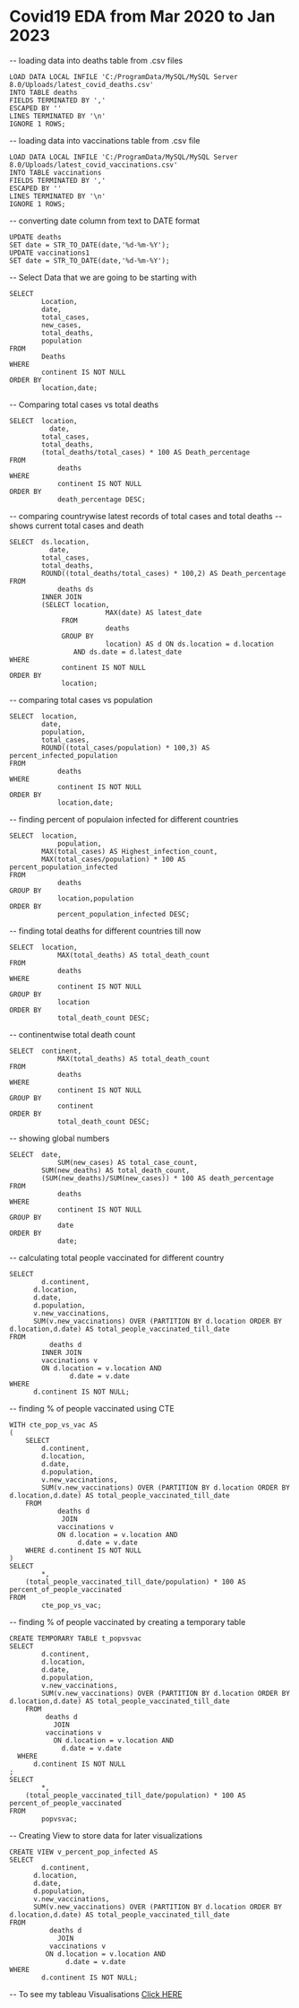 # Covid19 EDA from Mar 2020 to Jan 2023

-- loading data into deaths table from .csv files
```
LOAD DATA LOCAL INFILE 'C:/ProgramData/MySQL/MySQL Server 8.0/Uploads/latest_covid_deaths.csv'
INTO TABLE deaths
FIELDS TERMINATED BY ','
ESCAPED BY ''
LINES TERMINATED BY '\n'
IGNORE 1 ROWS;
```

-- loading data into vaccinations table from .csv file
```
LOAD DATA LOCAL INFILE 'C:/ProgramData/MySQL/MySQL Server 8.0/Uploads/latest_covid_vaccinations.csv'
INTO TABLE vaccinations
FIELDS TERMINATED BY ','
ESCAPED BY ''
LINES TERMINATED BY '\n'
IGNORE 1 ROWS;
```

-- converting date column from text to DATE format
```
UPDATE deaths
SET date = STR_TO_DATE(date,'%d-%m-%Y');
UPDATE vaccinations1
SET date = STR_TO_DATE(date,'%d-%m-%Y');
```
-- Select Data that we are going to be starting with
```
SELECT 
		Location,
		date,
		total_cases,
		new_cases,
		total_deaths,
		population
FROM
		Deaths
WHERE
		continent IS NOT NULL
ORDER BY
		location,date;
```

-- Comparing total cases vs total deaths
```
SELECT  location,
	      date,
        total_cases,
        total_deaths,
        (total_deaths/total_cases) * 100 AS Death_percentage
FROM
		    deaths
WHERE
		    continent IS NOT NULL
ORDER BY
		    death_percentage DESC;
```

-- comparing countrywise latest records of total cases and total deaths
-- shows current total cases and death
```
SELECT  ds.location,
	      date,
        total_cases,
        total_deaths,
        ROUND((total_deaths/total_cases) * 100,2) AS Death_percentage
FROM
		    deaths ds
        INNER JOIN
        (SELECT location,
				        MAX(date) AS latest_date
		     FROM  
				        deaths
		     GROUP BY
				        location) AS d ON ds.location = d.location 
                AND ds.date = d.latest_date
WHERE
		     continent IS NOT NULL
ORDER BY 
		     location; 
```
-- comparing total cases vs population
```
SELECT 	location,
      	date,
        population,
        total_cases,
        ROUND((total_cases/population) * 100,3) AS percent_infected_population
FROM 
		    deaths
WHERE
		    continent IS NOT NULL
ORDER BY
		    location,date;
```        
-- finding percent of populaion infected for different countries
```
SELECT 	location,
    		population,
        MAX(total_cases) AS Highest_infection_count,
        MAX(total_cases/population) * 100 AS percent_population_infected
FROM
		    deaths
GROUP BY 
		    location,population
ORDER BY 
		    percent_population_infected DESC;
```        
-- finding total deaths for different countries till now
```
SELECT 	location,
    		MAX(total_deaths) AS total_death_count
FROM
		    deaths
WHERE
		    continent IS NOT NULL
GROUP BY
		    location
ORDER BY
		    total_death_count DESC;
```        
-- continentwise total death count
```
SELECT 	continent,
	    	MAX(total_deaths) AS total_death_count
FROM
		    deaths
WHERE 
		    continent IS NOT NULL
GROUP BY 
		    continent
ORDER BY 
		    total_death_count DESC;
```        
-- showing global numbers
```
SELECT 	date,
    		SUM(new_cases) AS total_case_count,
        SUM(new_deaths) AS total_death_count,
        (SUM(new_deaths)/SUM(new_cases)) * 100 AS death_percentage
FROM
		    deaths
WHERE
		    continent IS NOT NULL
GROUP BY 
		    date
ORDER BY 
		    date;
```        
-- calculating total people vaccinated for different country
```
SELECT
    	d.continent,
      d.location,
      d.date,
      d.population,
      v.new_vaccinations,
      SUM(v.new_vaccinations) OVER (PARTITION BY d.location ORDER BY d.location,d.date) AS total_people_vaccinated_till_date
FROM
		  deaths d
        INNER JOIN
	    vaccinations v 
        ON d.location = v.location AND
		       d.date = v.date
WHERE 
      d.continent IS NOT NULL;
```
-- finding % of people vaccinated using CTE
```
WITH cte_pop_vs_vac AS
(
	SELECT
      	d.continent,
       	d.location,
       	d.date,
       	d.population,
       	v.new_vaccinations,
      	SUM(v.new_vaccinations) OVER (PARTITION BY d.location ORDER BY d.location,d.date) AS total_people_vaccinated_till_date
	FROM
		    deaths d
	     	 JOIN
		    vaccinations v 
	        ON d.location = v.location AND
		         d.date = v.date
	WHERE d.continent IS NOT NULL
)
SELECT
		*,
    (total_people_vaccinated_till_date/population) * 100 AS percent_of_people_vaccinated
FROM
		cte_pop_vs_vac;
```        
-- finding % of people vaccinated by creating a temporary table
```
CREATE TEMPORARY TABLE t_popvsvac
SELECT
   		d.continent,
     	d.location,
     	d.date,
     	d.population,
     	v.new_vaccinations,
     	SUM(v.new_vaccinations) OVER (PARTITION BY d.location ORDER BY d.location,d.date) AS total_people_vaccinated_till_date
	FROM
	     deaths d
	       JOIN
	     vaccinations v 
	       ON d.location = v.location AND
	         d.date = v.date
  WHERE 
      d.continent IS NOT NULL
;
SELECT
		*,
    (total_people_vaccinated_till_date/population) * 100 AS percent_of_people_vaccinated
FROM
		popvsvac;
```        
-- Creating View to store data for later visualizations
```
CREATE VIEW v_percent_pop_infected AS
SELECT
     	d.continent,
      d.location,
      d.date,
      d.population,
      v.new_vaccinations,
      SUM(v.new_vaccinations) OVER (PARTITION BY d.location ORDER BY d.location,d.date) AS total_people_vaccinated_till_date
FROM
		  deaths d
		    JOIN
		  vaccinations v 
	     ON d.location = v.location AND
		      d.date = v.date
WHERE 
	    d.continent IS NOT NULL;
```        
	
-- To see my tableau Visualisations [Click HERE](https://public.tableau.com/views/Covid19EDADashboard/Dashboard1?:language=en-US&:display_count=n&:origin=viz_share_link)
